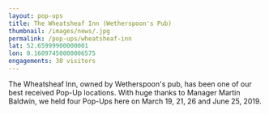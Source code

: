 ```yaml
---
layout: pop-ups
title: The Wheatsheaf Inn (Wetherspoon's Pub)
thumbnail: /images/news/.jpg
permalink: /pop-ups/wheatsheaf-inn
lat: 52.65999900000001
lon: 0.16097450000006575
engagements: 30 visitors
---
```


The Wheatsheaf Inn, owned by Wetherspoon's pub, has been one of our best received Pop-Up locations. With huge thanks to Manager Martin Baldwin, we held four Pop-Ups here on March 19, 21, 26 and June 25, 2019. 


